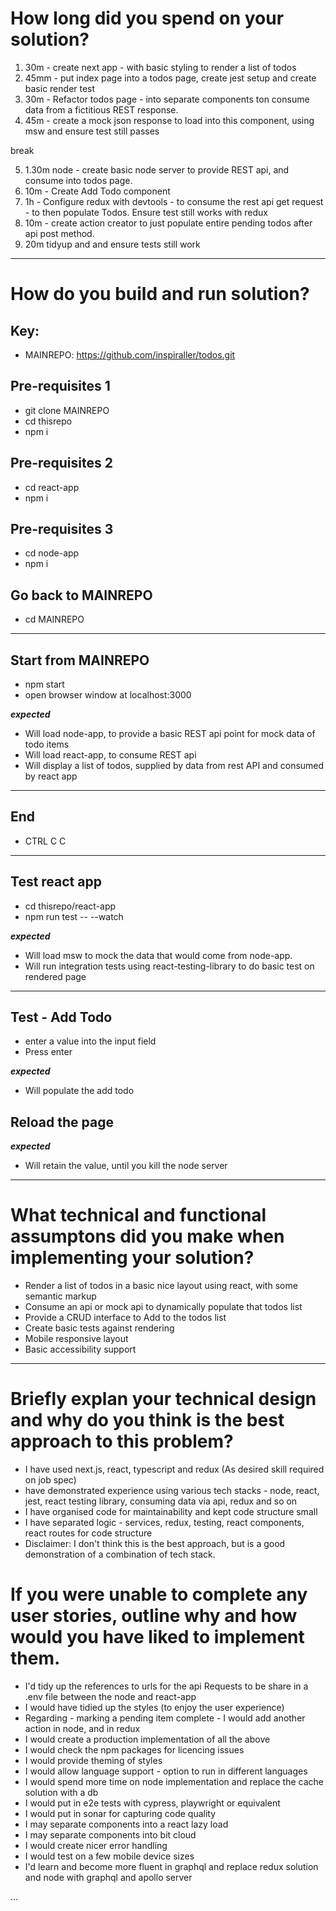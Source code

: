 # How long did you spend on your solution?

1. 30m - create next app - with basic styling to render a list of todos
2. 45mm - put index page into a todos page, create jest setup and create basic render test
3. 30m - Refactor todos page - into separate components ton consume data from a fictitious REST response.
4. 45m - create a mock json response to load into this component, using msw and ensure test still passes

break

5. 1.30m node - create basic node server to provide REST api, and consume into todos page. 
6. 10m - Create Add Todo component 
7. 1h - Configure redux with devtools - to consume the rest api get request - to then populate Todos. Ensure test still works with redux
8. 10m - create action creator to just populate entire pending todos after api post method.
9. 20m tidyup and and ensure tests still work

-------------------------------------------
# How do you build and run solution?
## Key: 
- MAINREPO: https://github.com/inspiraller/todos.git

## Pre-requisites 1
- git clone MAINREPO
- cd thisrepo
- npm i

## Pre-requisites 2
- cd react-app
- npm i

## Pre-requisites 3
- cd node-app
- npm i

## Go back to MAINREPO
- cd MAINREPO

----------------------------------------------------------------
## Start from MAINREPO
- npm start
- open browser window at localhost:3000

***expected***
- Will load node-app, to provide a basic REST api point for mock data of todo items
- Will load react-app, to consume REST api
- Will display a list of todos, supplied by data from rest API and consumed by react app

----------------------------------------------------------------
## End 
- CTRL C C

----------------------------------------------------------------
## Test react app
- cd thisrepo/react-app
- npm run test -- --watch

***expected***
- Will load msw to mock the data that would come from node-app.
- Will run integration tests using react-testing-library to do basic test on rendered page

----------------------------------------------------------------
## Test - Add Todo
- enter a value into the input field
- Press enter

***expected***
- Will populate the add todo

## Reload the page

***expected***
- Will retain the value, until you kill the node server

----------------------------------------------
# What technical and functional assumptons did you make when implementing your solution?
- Render a list of todos in a basic nice layout using react, with some semantic markup
- Consume an api or mock api to dynamically populate that todos list
- Provide a CRUD interface to Add to the todos list
- Create basic tests against rendering
- Mobile responsive layout
- Basic accessibility support
----------------------------------------
# Briefly explan your technical design and why do you think is the best approach to this problem?
- I have used next.js, react, typescript and redux (As desired skill required on job spec)
- have demonstrated experience using various tech stacks - node, react, jest, react testing library, consuming data via api, redux and so on
- I have organised code for maintainability and kept code structure small
- I have separated logic - services, redux, testing, react components, react routes for code structure
- Disclaimer: I don't think this is the best approach, but is a good demonstration of a combination of tech stack.

# If you were unable to complete any user stories, outline why and how would you have liked to implement them.
- I'd tidy up the references to urls for the api Requests to be share in a .env file between the node and react-app
- I would have tidied up the styles (to enjoy the user experience)
- Regarding - marking a pending item complete - I would add another action in node, and in redux
- I would create a production implementation of all the above
- I would check the npm packages for licencing issues
- I would provide theming of styles
- I would allow language support - option to run in different languages
- I would spend more time on node implementation and replace the cache solution with a db
- I would put in e2e tests with cypress, playwright or equivalent
- I would put in sonar for capturing code quality
- I may separate components into a react lazy load
- I may separate components into bit cloud
- I would create nicer error handling
- I would test on a few mobile device sizes
- I'd learn and become more fluent in graphql and replace redux solution and node with graphql and apollo server

...



